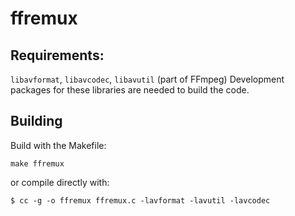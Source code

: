 # ffremux

## Requirements:
`libavformat`, `libavcodec`, `libavutil` (part of FFmpeg)
Development packages for these libraries are needed to build the code.

## Building
Build with the Makefile:
```
make ffremux
```
or compile directly with:
```
$ cc -g -o ffremux ffremux.c -lavformat -lavutil -lavcodec
```
